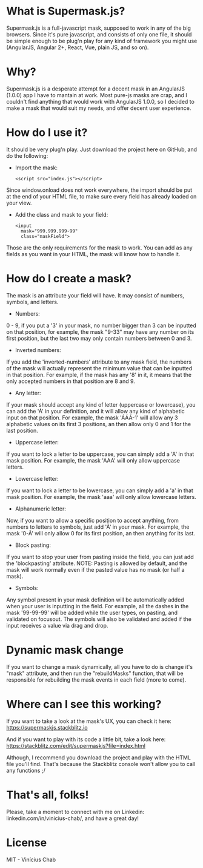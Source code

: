 What is Supermask.js?
===================================

Supermask.js is a full-javascript mask, supposed to work in any of the big browsers. Since it's pure javascript, and consists of only one file, it should be simple enough to be plug'n play for any kind of framework you might use (AngularJS, Angular 2+, React, Vue, plain JS, and so on).

Why?
===================================

Supermask.js is a desperate attempt for a decent mask in an AngularJS (1.0.0) app I have to mantain at work. Most pure-js masks are crap, and I couldn't find anything that would work with AngularJS 1.0.0, so I decided to make a mask that would suit my needs, and offer decent user experience.


How do I use it?
===================================

It should be very plug'n play. Just download the project here on GitHub, and do the following:


- Import the mask:

      <script src="index.js"></script>

Since window.onload does not work everywhere, the import should be put at the end of your HTML file, to make sure every field has already loaded on your view.

- Add the class and mask to your field:

      <input
        mask="999.999.999-99"
        class="maskField">

Those are the only requirements for the mask to work. You can add as any fields as you want in your HTML, the mask will know how to handle it.

How do I create a mask?
===================================

The mask is an attribute your field will have. It may consist of numbers, symbols, and letters.

- Numbers:

0 - 9, if you put a '3' in your mask, no number bigger than 3 can be inputted on that position, for example, the mask "9-33" may have any number on its first position, but the last two may only contain numbers between 0 and 3. 

- Inverted numbers:

If you add the 'inverted-numbers' attribute to any mask field, the numbers of the mask will actually represent the minimum value that can be inputted in that position. For example, if the mask has any '8' in it, it means that the only accepted numbers in that position are 8 and 9.

- Any letter:

If your mask should accept any kind of letter (uppercase or lowercase), you can add the 'Á' in your definition, and it will allow any kind of alphabetic input on that position. For example, the mask 'ÁÁÁ-1' will allow any 3 alphabetic values on its first 3 positions, an then allow only 0 and 1 for the last position.

- Uppercase letter:

If you want to lock a letter to be uppercase, you can simply add a 'A' in that mask position. For example, the mask 'AAA' will only allow uppercase letters.

- Lowercase letter:

If you want to lock a letter to be lowercase, you can simply add a 'a' in that mask position. For example, the mask 'aaa' will only allow lowercase letters.

- Alphanumeric letter:

Now, if you want to allow a specific position to accept anything, from numbers to letters to symbols, just add 'Ã' in your mask. For example, the mask '0-Ã' will only allow 0 for its first position, an then anything for its last.

- Block pasting:

If you want to stop your user from pasting inside the field, you can just add the 'blockpasting' attribute. NOTE: Pasting is allowed by default, and the mask will work normally even if the pasted value has no mask (or half a mask).

- Symbols:

Any symbol present in your mask definition will be automatically added when your user is inputting in the field. For example, all the dashes in the mask '99-99-99' will be added while the user types, on pasting, and validated on focusout. The symbols will also be validated and added if the input receives a value via drag and drop.

Dynamic mask change
===================================
If you want to change a mask dynamically, all you have to do is change it's "mask" attribute, and then run the "rebuildMasks" function, that will be responsible for rebuilding the mask events in each field (more to come).

Where can I see this working?
===================================

If you want to take a look at the mask's UX, you can check it here: https://supermaskjs.stackblitz.io

And if you want to play with its code a little bit, take a look here: https://stackblitz.com/edit/supermaskjs?file=index.html

Although, I recommend you download the project and play with the HTML file you'll find. That's because the Stackblitz console won't allow you to call any functions ;/

That's all, folks!
===================================
Please, take a moment to connect with me on Linkedin: linkedin.com/in/vinicius-chab/, and have a great day!

License
===================================
MIT - Vinícius Chab
